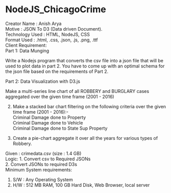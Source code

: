 # NodeJS_ChicagoCrime
Creator Name : Anish Arya              
Motive : JSON To D3 (Data driven Document).  
Technology Used : HTML, NodeJS, CSS          
Format Used : .html, .css, .json, .js, .png, .ttf                    
Client Requirement:           
  Part 1: Data Munging           

   Write a Nodejs program that converts the csv file into a json file that will be used to plot data in part 2. You have to   come up with an optimal schema for the json file based on the requirements of Part 2.         
          
  Part 2: Data Visualization with D3.js          

  Make a multi-series line chart of all ROBBERY and BURGLARY cases aggregated over the given time frame (2001 - 2016)           

  2. Make a stacked bar chart filtering on the following criteria over the given time frame (2001 - 2016):-          
  Criminal Damage done to Property          
  Criminal Damage done to Vehicle          
  Criminal Damage done to State Sup Property          
          
  3. Create a pie-chart aggregate it over all the years for various types of Robbery.          

Given : crimedata.csv (size : 1.4 GB)          
Logic: 1. Convert csv to Required JSONs          
       2. Convert JSONs to required D3s          
Minimum System requirements:          
  1. S/W : Any Operating System          
  2. H/W : 512 MB RAM, 100 GB Hard Disk, Web Browser, local server           
